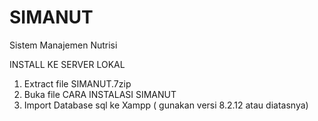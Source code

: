 # SIMANUT
Sistem Manajemen Nutrisi

INSTALL KE SERVER LOKAL
1. Extract file SIMANUT.7zip
2. Buka file CARA INSTALASI SIMANUT
3. Import Database sql ke Xampp ( gunakan versi 8.2.12 atau diatasnya)
